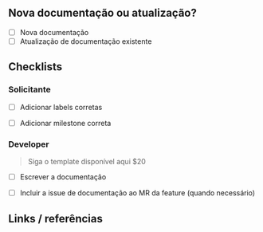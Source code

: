 ## Nova documentação ou atualização?

- [ ] Nova documentação
- [ ] Atualização de documentação existente

## Checklists

### Solicitante

- [ ] Adicionar labels corretas
- [ ] Adicionar milestone correta


### Developer

> Siga o template disponível aqui $20

- [ ] Escrever a documentação
- [ ] Incluir a issue de documentação ao MR da feature (quando necessário)


## Links / referências

<!--Referência à issue e/ou MR da feature-->
